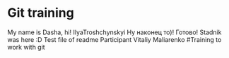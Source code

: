 # Git training
My name is Dasha, hi!
IlyaTroshchynskyi
Ну наконец то)! Готово!
Stadnik was here :D
Test file of readme
Participant Vitaliy Maliarenko
#Training to work with git

